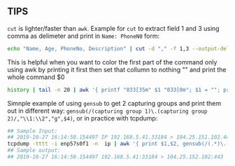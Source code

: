 ## TIPS

`cut` is lighter/faster than `awk`. Example for `cut` to extract field 1 and 3 using comma as delimeter and print in `Name: PhoneN0` form:

```bash
echo "Name, Age, PhoneNo, Description" | cut -d "," -f 1,3 --output-delimiter=":"
```

This is helpful when you want to color the first part of the command only using awk by printing it first then set that collumn to nothing "" and print the whole command $0

```bash
history | tail -n 20 | awk '{ printf "033[35m" $1 "033[0m"; $1 = ""; print $0;}'
```

Simnple example of using `gensub` to get 2 capturing groups and print them out in different way: `gensub(/(capturing group 1)\.(capturing group 2)/,"\\1:\\2","g",$4)`, or in practice with tcpdump:

```bash
## Sample Input: 
## 2019-10-27 16:14:50.154497 IP 192.168.5.41.33184 > 104.25.151.102.443: Flags [P.], seq 1267794636:1267794709, ack 2827291787, win 9814, length 73
tcpdump -tttt -i enp57s0f1 -n  ip | awk '{ print $1,$2, gensub(/(.*)\.(.*)/,"\\1:\\2","g",$4), $5, gensub(/(.*)\.(.*):.*/,"\\1:\\2","g",$6) }'
## Sample output:
## 2019-10-27 16:14:50.154497 192.168.5.41:33184 > 104.25.152.102:443
```
